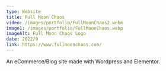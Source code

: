 ```yaml
---
type: Website
title: Full Moon Chaos
video: /images/portfolio/FullMoonChaos2.webm
image1: /images/portfolio/FullMoonChaos.webp
imageAlt: Full Moon Chaos Logo
date: 2022/9
link: https://www.fullmoonchaos.com/
---
```


An eCommerce/Blog site made with Wordpress and Elementor.
